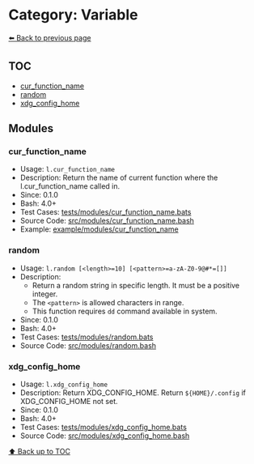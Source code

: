 # Category: Variable

[⬅️ Back to previous page](./README.md)

## TOC

- [cur_function_name](#cur_function_name)
- [random](#random)
- [xdg_config_home](#xdg_config_home)

## Modules

### cur_function_name

- Usage: `l.cur_function_name`
- Description: Return the name of current function where the l.cur_function_name called in.
- Since: 0.1.0
- Bash: 4.0+
- Test Cases: [tests/modules/cur_function_name.bats](../../tests/modules/cur_function_name.bats)
- Source Code: [src/modules/cur_function_name.bash](../../src/modules/cur_function_name.bash)
- Example: [example/modules/cur_function_name](../../example/modules/cur_function_name)

### random

- Usage: `l.random [<length>=10] [<pattern>=a-zA-Z0-9@#*=[]]`
- Description:
  - Return a random string in specific length. It must be a positive integer.
  - The `<pattern>` is allowed characters in range.
  - This function requires `dd` command available in system.
- Since: 0.1.0
- Bash: 4.0+
- Test Cases: [tests/modules/random.bats](../../tests/modules/random.bats)
- Source Code: [src/modules/random.bash](../../src/modules/random.bash)

### xdg_config_home

- Usage: `l.xdg_config_home`
- Description: Return XDG_CONFIG_HOME. Return `${HOME}/.config` if XDG_CONFIG_HOME not set.
- Since: 0.1.0
- Bash: 4.0+
- Test Cases: [tests/modules/xdg_config_home.bats](../../tests/modules/xdg_config_home.bats)
- Source Code: [src/modules/xdg_config_home.bash](../../src/modules/xdg_config_home.bash)

[⬆️ Back up to TOC](#toc)
